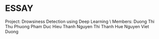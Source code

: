 # ESSAY
Project: Drowsiness Detection using Deep Learning \\
Members: Duong Thi Thu Phuong
         Pham Duc Hieu Thanh
         Nguyen Thi Thanh Hue
         Nguyen Viet Duong
